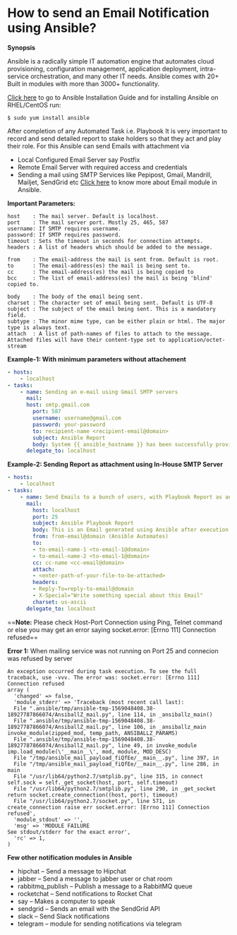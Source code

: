 # How to send an Email Notification using Ansible?

**Synopsis**

Ansible is a radically simple IT automation engine that automates cloud provisioning, configuration management, application deployment, intra-service orchestration, and many other IT needs. Ansible comes with 20+ Built in modules with more than 3000+ functionality.  

[Click here](https://docs.ansible.com/ansible/latest/installation_guide/index.html) to go to Ansible Installation Guide
and for installing Ansible on RHEL/CentOS run:
```
$ sudo yum install ansible
```

After completion of any Automated Task i.e. Playbook It is very important to record and send detailed report to stake holders so that they act and play their role. For this Ansible can send Emails with attachment via
- Local Configured Email Server say Postfix
- Remote Email Server with required access and credentials
- Sending a mail using SMTP Services like Pepipost, Gmail, Mandrill, Mailjet, SendGrid etc
[Click here](https://docs.ansible.com/ansible/latest/modules/mail_module.html) to know more about Email module in Ansible.

**Important Parameters:**

```
host    : The mail server. Default is localhost.
port    : The mail server port. Mostly 25, 465, 587
username: If SMTP requires username.
password: If SMTP requires password.
timeout : Sets the timeout in seconds for connection attempts.
headers : A list of headers which should be added to the message.

from    : The email-address the mail is sent from. Default is root.
to      : The email-address(es) the mail is being sent to.
cc      : The email-address(es) the mail is being copied to
bcc     : The list of email-address(es) the mail is being 'blind' copied to.

body    : The body of the email being sent.
charset : The character set of email being sent. Default is UTF-8
subject : The subject of the email being sent. This is a mandatory field.
subtype : The minor mime type, can be either plain or html. The major type is always text.
attach  : A list of path-names of files to attach to the message. Attached files will have their content-type set to application/octet-stream
```


**Example-1: With minimum parameters without attachement**

``` yml
- hosts:
    - localhost
- tasks:
    - name: Sending an e-mail using Gmail SMTP servers
      mail:
      host: smtp.gmail.com
        port: 587
        username: username@gmail.com
        password: your-password
        to: recipient-name <recipient-email@domain>
        subject: Ansible Report
        body: System {{ ansible_hostname }} has been successfully provisioned.
      delegate_to: localhost
```

**Example-2: Sending Report as attachment using In-House SMTP Server**
``` yml
- hosts:
    - localhost
- tasks:
    - name: Send Emails to a bunch of users, with Playbook Report as an attachment.
      mail:
        host: localhost
        port: 25
        subject: Ansible Playbook Report
        body: This is an Email generated using Ansible after execution of task.
        from: from-email@domain (Ansible Automates)
        to:
        - to-email-name-1 <to-email-1@domain>
        - to-email-name-2 <to-email-1@domain>
        cc: cc-name <cc-email@domain>
        attach:
        - <enter-path-of-your-file-to-be-attached>
        headers:
        - Reply-To=reply-to-email@domain
        - X-Special="Write something special about this Email"
        charset: us-ascii
      delegate_to: localhost
```
==**Note:** Please check Host-Port Connection using Ping, Telnet command or else you may get an error saying socket.error: [Errno 111] Connection refused==

**Error 1:** When mailing service was not running on Port 25 and connecion was refused by server
```
An exception occurred during task execution. To see the full traceback, use -vvv. The error was: socket.error: [Errno 111] Connection refused
array (
  'changed' => false,
  'module_stderr' => 'Traceback (most recent call last):
  File ".ansible/tmp/ansible-tmp-1569048408.38-18927787866074/AnsiballZ_mail.py", line 114, in _ansiballz_main()
  File ".ansible/tmp/ansible-tmp-1569048408.38-18927787866074/AnsiballZ_mail.py", line 106, in _ansiballz_main invoke_module(zipped_mod, temp_path, ANSIBALLZ_PARAMS)
  File ".ansible/tmp/ansible-tmp-1569048408.38-18927787866074/AnsiballZ_mail.py", line 49, in invoke_module imp.load_module(\'__main__\', mod, module, MOD_DESC)
  File "/tmp/ansible_mail_payload_fiQfEe/__main__.py", line 397, in 
  File "/tmp/ansible_mail_payload_fiQfEe/__main__.py", line 286, in main
  File "/usr/lib64/python2.7/smtplib.py", line 315, in connect self.sock = self._get_socket(host, port, self.timeout)
  File "/usr/lib64/python2.7/smtplib.py", line 290, in _get_socket return socket.create_connection((host, port), timeout)
  File "/usr/lib64/python2.7/socket.py", line 571, in create_connection raise err socket.error: [Errno 111] Connection refused',
  'module_stdout' => '',
  'msg' => 'MODULE FAILURE
See stdout/stderr for the exact error',
  'rc' => 1,
)
```

**Few other notification modules in Ansible**
+ hipchat – Send a message to Hipchat
+ jabber – Send a message to jabber user or chat room
+ rabbitmq_publish – Publish a message to a RabbitMQ queue
+ rocketchat – Send notifications to Rocket Chat
+ say – Makes a computer to speak
+ sendgrid – Sends an email with the SendGrid API
+ slack – Send Slack notifications
+ telegram – module for sending notifications via telegram
